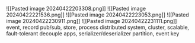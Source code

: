 ![[Pasted image 20240422203308.png]]
![[Pasted image 20240422221536.png]]
![[Pasted image 20240422223053.png]]
![[Pasted image 20240422230911.png]]
![[Pasted image 20240422231111.png]]
event, record
pub/sub, store, process 
distributed system, cluster, scalable, fault-tolerant
decouple apps, serializer/deserializer
partition, event key